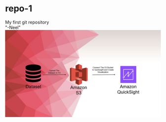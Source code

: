 # repo-1
My first git repository
<br>
"-Neel"  
![App Screenshot](https://github.com/neelspatel02/repo-1/blob/27f01ded839079f314b8d01d0084f2d0bbb85a1c/images/Slide1.jpg)

